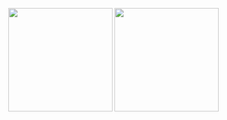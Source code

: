 <p align="center">
<img height="207em" src="https://github-readme-stats.vercel.app/api?username=CYTMWIA&count_private=true&show_icons=true" align = "center"/>
<img height="207em" src="https://github-readme-stats.vercel.app/api/top-langs/?username=CYTMWIA&layout=compact&hide=css,html" align = "center"/>
</p>
